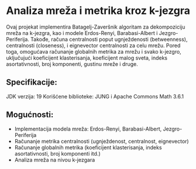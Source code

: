 # **Analiza mreža i metrika kroz k-jezgra**

Ovaj projekat implementira Batagelj-Zaveršnik algoritam za dekompoziciju mreža na k-jezgra, kao i modele Erdos-Renyi, Barabasi-Albert i Jezgro-Periferija. Takođe, računa centralnosti poput ugnježdenosti (betweenness), centralnosti (closeness), i eignevector centralnosti za celu mrežu. Pored toga, omogućava računanje globalnih metrika za mrežu i svako k-jezgro, uključujući koeficijent klasterisanja, koeficijent malog sveta, indeks asortativnosti, broj komponenti, gustinu mreže i druge.

## **Specifikacije:**

JDK verzija: 19
Korišćene biblioteke: JUNG i Apache Commons Math 3.6.1

## **Mogućnosti:**

- Implementacija modela mreža: Erdos-Renyi, Barabasi-Albert, Jezgro-Periferija
- Računanje metrika centralnosti (ugnježdenost, centralnost, eignevector)
- Računanje globalnih metrika (koeficijent klasterisanja, indeks asortativnosti, broj komponenti itd.)
- Analiza mreža na nivou k-jezgara
